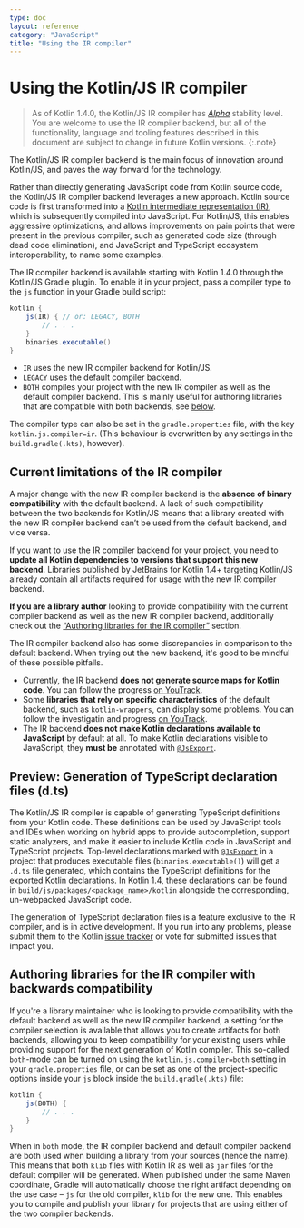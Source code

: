 ```yaml
---
type: doc
layout: reference
category: "JavaScript"
title: "Using the IR compiler"
---
```

# Using the Kotlin/JS IR compiler

> As of Kotlin 1.4.0, the Kotlin/JS IR compiler has _[Alpha](evolution/components-stability.html)_ stability level. You are welcome to use the IR compiler backend, but all of the functionality, language and tooling features described in this document are subject to change in future Kotlin versions.
{:.note}

The Kotlin/JS IR compiler backend is the main focus of innovation around Kotlin/JS, and paves the way forward for the technology. 

Rather than directly generating JavaScript code from Kotlin source code, the Kotlin/JS IR compiler backend leverages a new approach. Kotlin source code is first transformed into a [Kotlin intermediate representation (IR)](whatsnew14.html#unified-backends-and-extensibility), which is subsequently compiled into JavaScript. For Kotlin/JS, this enables aggressive optimizations, and allows improvements on pain points that were present in the previous compiler, such as generated code size (through dead code elimination), and JavaScript and TypeScript ecosystem interoperability, to name some examples.

The IR compiler backend is available starting with Kotlin 1.4.0 through the Kotlin/JS Gradle plugin. To enable it in your project, pass a compiler type to the `js` function in your Gradle build script:

<!--suppress ALL -->
<div class="sample" markdown="1" mode="groovy" theme="idea">

```groovy
kotlin {
    js(IR) { // or: LEGACY, BOTH
        // . . .
    }
    binaries.executable()
}
```

</div>

- `IR` uses the new IR compiler backend for Kotlin/JS.
- `LEGACY` uses the default compiler backend.
- `BOTH` compiles your project with the new IR compiler as well as the default compiler backend. This is mainly useful for authoring libraries that are compatible with both backends, see [below](#authoring-libraries-for-the-ir-compiler-with-backwards-compatibility).

The compiler type can also be set in the `gradle.properties` file, with the key `kotlin.js.compiler=ir`. (This behaviour is overwritten by any settings in the `build.gradle(.kts)`, however).

## Current limitations of the IR compiler

A major change with the new IR compiler backend is the **absence of binary compatibility** with the default backend. A lack of such compatibility between the two backends for Kotlin/JS means that a library created with the new IR compiler backend can’t be used from the default backend, and vice versa.

If you want to use the IR compiler backend for your project, you need to **update all Kotlin dependencies to versions that support this new backend**. Libraries published by JetBrains for Kotlin 1.4+ targeting Kotlin/JS already contain all artifacts required for usage with the new IR compiler backend.

**If you are a library author** looking to provide compatibility with the current compiler backend as well as the new IR compiler backend, additionally check out the [“Authoring libraries for the IR compiler”](#authoring-libraries-for-the-ir-compiler-with-backwards-compatibility) section.

The IR compiler backend also has some discrepancies in comparison to the default backend. When trying out the new backend, it's good to be mindful of these possible pitfalls.
- Currently, the IR backend **does not generate source maps for Kotlin code**. You can follow the progress [on YouTrack](https://youtrack.jetbrains.com/issue/KT-39447).
- Some **libraries that rely on specific characteristics** of the default backend, such as `kotlin-wrappers`, can display some problems. You can follow the investigatin and progress [on YouTrack](https://youtrack.jetbrains.com/issue/KT-40525).
- The IR backend **does not make Kotlin declarations available to JavaScript** by default at all. To make Kotlin declarations visible to JavaScript, they **must be** annotated with [`@JsExport`](js-to-kotlin-interop.html#jsexport-annotation).

## Preview: Generation of TypeScript declaration files (d.ts)
The Kotlin/JS IR compiler is capable of generating TypeScript definitions from your Kotlin code. These definitions can be used by JavaScript tools and IDEs when working on hybrid apps to provide autocompletion, support static analyzers, and make it easier to include Kotlin code in JavaScript and TypeScript projects.
Top-level declarations marked with [`@JsExport`](js-to-kotlin-interop.html#jsexport-annotation) in a project that produces executable files (`binaries.executable()`) will get a `.d.ts` file generated, which contains the TypeScript definitions for the exported Kotlin declarations.
In Kotlin 1.4, these declarations can be found in `build/js/packages/<package_name>/kotlin` alongside the corresponding, un-webpacked JavaScript code.

The generation of TypeScript declaration files is a feature exclusive to the IR compiler, and is in active development. If you run into any problems, please submit them to the Kotlin [issue tracker](https://youtrack.jetbrains.com/issues?q=%23%7BKJS:%20d.ts%20generation%7D) or vote for submitted issues that impact you. 

## Authoring libraries for the IR compiler with backwards compatibility

If you're a library maintainer who is looking to provide compatibility with the default backend as well as the new IR compiler backend, a setting for the compiler selection is available that allows you to create artifacts for both backends, allowing you to keep compatibility for your existing users while providing support for the next generation of Kotlin compiler. This so-called `both`-mode can be turned on using the `kotlin.js.compiler=both` setting in your `gradle.properties` file, or can be set as one of the project-specific options inside your `js` block inside the `build.gradle(.kts)` file:

```groovy
kotlin {
    js(BOTH) {
        // . . .
    }
}
```

When in `both` mode, the IR compiler backend and default compiler backend are both used when building a library from your sources (hence the name). This means that both `klib` files with Kotlin IR as well as `jar` files for the default compiler will be generated. When published under the same Maven coordinate, Gradle will automatically choose the right artifact depending on the use case – `js` for the old compiler, `klib` for the new one. This enables you to compile and publish your library for projects that are using either of the two compiler backends.
